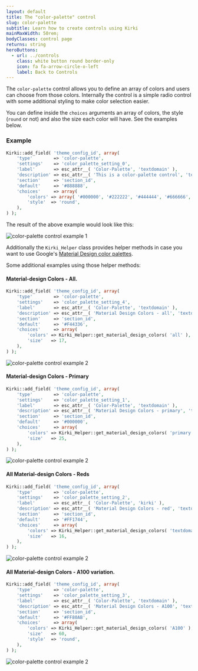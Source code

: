 ```yaml
---
layout: default
title: The "color-palette" control
slug: color-palette
subtitle: Learn how to create controls using Kirki
mainMaxWidth: 50rem;
bodyClasses: control page
returns: string
heroButtons:
  - url: ../controls
    class: white button round border-only
    icon: fa fa-arrow-circle-o-left
    label: Back to Controls
---
```


The `color-palette` control allows you to define an array of colors and users can choose from those colors. Internally the control is a simple radio control with some additional styling to make color selection easier.

You can define inside the `choices` arguments an array of colors, the style (`round` or not) and also the size each color will have. See the examples below.

### Example

```php
Kirki::add_field( 'theme_config_id', array(
	'type'        => 'color-palette',
	'settings'    => 'color_palette_setting_0',
	'label'       => esc_attr__( 'Color-Palette', 'textdomain' ),
	'description' => esc_attr__( 'This is a color-palette control', 'textdomain' ),
	'section'     => 'section_id',
	'default'     => '#888888',
	'choices'     => array(
		'colors' => array( '#000000', '#222222', '#444444', '#666666', '#888888', '#aaaaaa', '#cccccc', '#eeeeee', '#ffffff' ),
		'style'  => 'round',
	),
) );
```
The result of the above example would look like this:

<img src="https://raw.githubusercontent.com/aristath/kirki/master/docs/assets/images/color-palette-bw-round.png" alt="color-palette control example 1" style="max-width:300px;">

Additionally the `Kirki_Helper` class provides helper methods in case you want to use Google's [Material Design color palettes](https://material.io/guidelines/style/color.html#color-color-palette).

Some additional examples using those helper methods:

#### Material-design Colors - All.

```php
Kirki::add_field( 'theme_config_id', array(
	'type'        => 'color-palette',
	'settings'    => 'color_palette_setting_4',
	'label'       => esc_attr__( 'Color-Palette', 'textdomain' ),
	'description' => esc_attr__( 'Material Design Colors - all', 'textdomain' ),
	'section'     => 'section_id',
	'default'     => '#F44336',
	'choices'     => array(
		'colors' => Kirki_Helper::get_material_design_colors( 'all' ),
		'size'   => 17,
	),
) );
```
<img src="https://raw.githubusercontent.com/aristath/kirki/master/docs/assets/images/color-palette-md-all.png" alt="color-palette control example 2" style="max-width:300px;">

#### Material-design Colors - Primary

```php
Kirki::add_field( 'theme_config_id', array(
	'type'        => 'color-palette',
	'settings'    => 'color_palette_setting_1',
	'label'       => esc_attr__( 'Color-Palette', 'textdomain' ),
	'description' => esc_attr__( 'Material Design Colors - primary', 'textdomain' ),
	'section'     => 'section_id',
	'default'     => '#000000',
	'choices'     => array(
		'colors' => Kirki_Helper::get_material_design_colors( 'primary' ),
		'size'   => 25,
	),
) );
```
<img src="https://raw.githubusercontent.com/aristath/kirki/master/docs/assets/images/color-palette-md-primary.png" alt="color-palette control example 2" style="max-width:300px;">

#### All Material-design Colors - Reds

```php
Kirki::add_field( 'theme_config_id', array(
	'type'        => 'color-palette',
	'settings'    => 'color_palette_setting_2',
	'label'       => esc_attr__( 'Color-Palette', 'kirki' ),
	'description' => esc_attr__( 'Material Design Colors - red', 'textdomain' ),
	'section'     => 'section_id',
	'default'     => '#FF1744',
	'choices'     => array(
		'colors' => Kirki_Helper::get_material_design_colors( 'textdomain' ),
		'size'   => 16,
	),
) );
```
<img src="https://raw.githubusercontent.com/aristath/kirki/master/docs/assets/images/color-palette-md-red.png" alt="color-palette control example 2" style="max-width:300px;">

#### All Material-design Colors - A100 variation.

```php
Kirki::add_field( 'theme_config_id', array(
	'type'        => 'color-palette',
	'settings'    => 'color_palette_setting_3',
	'label'       => esc_attr__( 'Color-Palette', 'textdomain' ),
	'description' => esc_attr__( 'Material Design Colors - A100', 'textdomain' ),
	'section'     => 'section_id',
	'default'     => '#FF80AB',
	'choices'     => array(
		'colors' => Kirki_Helper::get_material_design_colors( 'A100' ),
		'size'   => 60,
		'style'  => 'round',
	),
) );
```
<img src="https://raw.githubusercontent.com/aristath/kirki/master/docs/assets/images/color-palette-md-a100.png" alt="color-palette control example 2" style="max-width:300px;">
